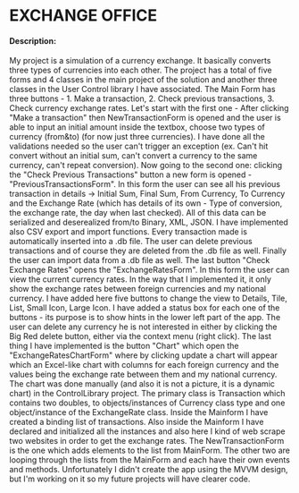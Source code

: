 # EXCHANGE OFFICE

#### Description:
My project is a simulation of a currency exchange. It basically converts three types of currencies into each other. The project has a total of five forms and 4 classes in the main project of the solution and another three classes in the User Control library I have associated. The Main Form has three buttons - 1. Make a transaction, 2. Check previous transactions, 3. Check currency exchange rates. Let's start with the first one - After clicking "Make a transaction" then NewTransactionForm is opened and the user is able to input an initial amount inside the textbox, choose two types of currency (from&to) (for now just three currencies). I have done all the validations needed so the user can't trigger an exception (ex. Can't hit convert without an initial sum, can't convert a currency to the same currency, can't repeat conversion). Now going to the second one: clicking the "Check Previous Transactions" button a new form is opened - "PreviousTransactionsForm". In this form the user can see all his previous transaction in details -> Initial Sum, Final Sum, From Currency, To Currency and the Exchange Rate (which has details of its own - Type of conversion, the exchange rate, the day when last checked). All of this data can be serialized and deserealized from/to Binary, XML, JSON. I have implemented also CSV export and import functions. Every transaction made is automatically inserted into a .db file. The user can delete previous transactions and of course they are deleted from the .db file as well. Finally the user can import data from a .db file as well. The last button "Check Exchange Rates" opens the "ExchangeRatesForm". In this form the user can view the current currency rates. In the way that I implemented it, it only show the exchange rates between foreign currencies and my national currency. I have added here five buttons to change the view to Details, Tile, List, Small Icon, Large Icon. I have added a status box for each one of the buttons - its purpose is to show hints in the lower left part of the app. The user can delete any currency he is not interested in either by clicking the Big Red delete button, either via the context menu (right click). The last thing I have implemented is the button "Chart" which open the "ExchangeRatesChartForm" where by clicking update a chart will appear which an Excel-like chart with columns for each foreign currency and the values being the exchange rate between them and my national currency. The chart was done manually (and also it is not a picture, it is a dynamic chart) in the ControlLibrary project. The primary class is Transaction which contains two doubles, to objects/instances of Currency class type and one object/instance of the ExchangeRate class. Inside the Mainform I have created a binding list of transactions. Also inside the Mainform I have declared and initialized all the instances and also here I kind of web scrape two websites in order to get the exchange rates. The NewTransactionForm is the one which adds elements to the list from MainForm. The other two are looping through the lists from the MainForm and each have their own events and methods. Unfortunately I didn't create the app using the MVVM design, but I'm working on it so my future projects will have clearer code.
